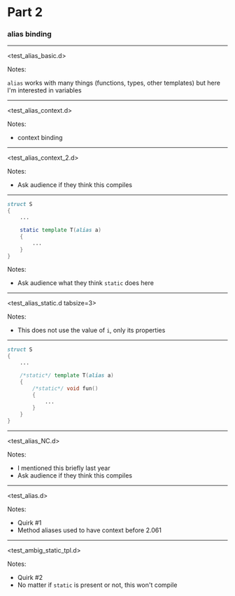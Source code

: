 # Part 2

### alias binding

---

<test_alias_basic.d>

Notes:

`alias` works with many things (functions, types, other templates) but here I'm interested in variables

---

<test_alias_context.d>

Notes:
- context binding

---

<!--
<test_alias_context_ro.d>
---
-->

<test_alias_context_2.d>

Notes:
- Ask audience if they think this compiles

---

```d
struct S
{
	...

	static template T(alias a)
	{
		...
	}
}
```

Notes:
- Ask audience what they think `static` does here

---

<test_alias_static.d tabsize=3>

Notes:
- This does not use the value of `i`, only its properties

---

```d
struct S
{
	...

	/*static*/ template T(alias a)
	{
		/*static*/ void fun()
		{
			...
		}
	}
}
```

---

<!--
<test_alias_static_2.d tabsize=3>

---
-->

<test_alias_NC.d>

Notes:
- I mentioned this briefly last year
- Ask audience if they think this compiles

---

<test_alias.d>

Notes:
- Quirk #1
- Method aliases used to have context before 2.061

---

<test_ambig_static_tpl.d>

Notes:
- Quirk #2
- No matter if `static` is present or not, this won't compile
